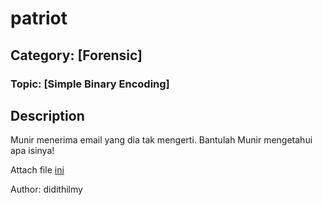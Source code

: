 # patriot
## Category: [Forensic]
### Topic: [Simple Binary Encoding]

## Description
Munir menerima email yang dia tak mengerti. Bantulah Munir mengetahui apa isinya!

Attach file [ini](patriot.txt)

Author: didithilmy
